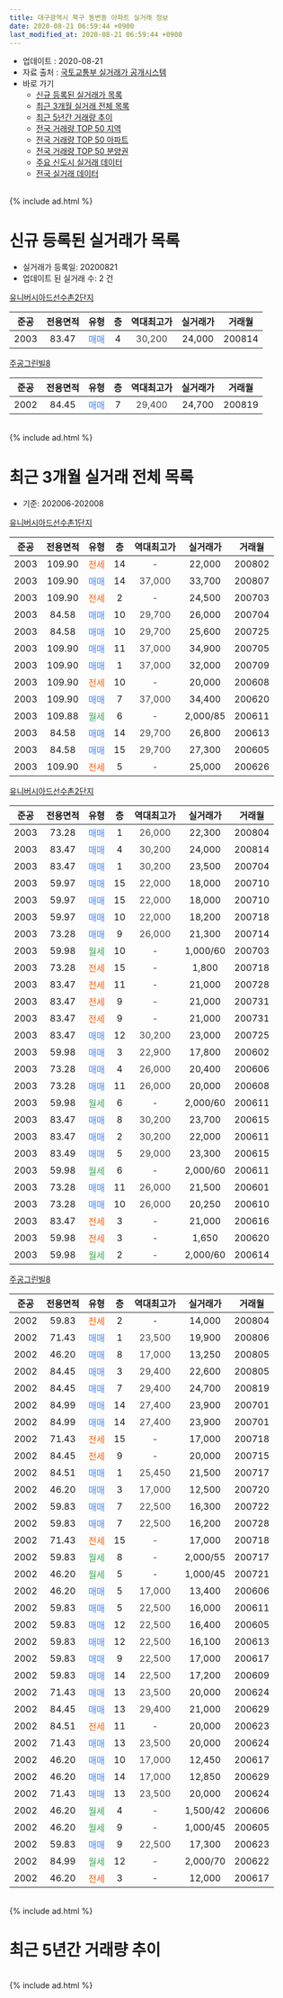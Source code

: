 ```yaml
---
title: 대구광역시 북구 동변동 아파트 실거래 정보
date: 2020-08-21 06:59:44 +0900
last_modified_at: 2020-08-21 06:59:44 +0900
---
```


* 업데이트 : 2020-08-21
* 자료 출처 : [국토교통부 실거래가 공개시스템](http://rt.molit.go.kr)
* 바로 가기
    * [신규 등록된 실거래가 목록](#신규-등록된-실거래가-목록)
    * [최근 3개월 실거래 전체 목록](#최근-3개월-실거래-전체-목록)
    * [최근 5년간 거래량 추이](#최근-5년간-거래량-추이)
    * [전국 거래량 TOP 50 지역](https://inasie.github.io/apt-trade-info/최근-3개월-전국에서-가장-거래가-많이-발생한-지역)
    * [전국 거래량 TOP 50 아파트](https://inasie.github.io/apt-trade-info/최근-3개월-전국에서-가장-거래가-많이-발생한-아파트)
    * [전국 거래량 TOP 50 분양권](https://inasie.github.io/apt-trade-info/최근-3개월-전국에서-가장-거래가-많이-발생한-분양권)
    * [주요 신도시 실거래 데이터](https://inasie.github.io/apt-trade-info/주요-신도시)
    * [전국 실거래 데이터](https://inasie.github.io/apt-trade-info/전국)
<br>
{% include ad.html %}
<br>

# 신규 등록된 실거래가 목록
* 실거래가 등록일: 20200821
* 업데이트 된 실거래 수: 2 건


[유니버시아드선수촌2단지](https://search.naver.com/search.naver?query=%EB%8C%80%EA%B5%AC%EA%B4%91%EC%97%AD%EC%8B%9C+%EB%B6%81%EA%B5%AC+%EB%8F%99%EB%B3%80%EB%8F%99+%EC%9C%A0%EB%8B%88%EB%B2%84%EC%8B%9C%EC%95%84%EB%93%9C%EC%84%A0%EC%88%98%EC%B4%8C2%EB%8B%A8%EC%A7%80)

|준공|전용면적|유형|층|역대최고가|실거래가|거래월|
|:---:|:---:|:---:|:---:|:---:|:---:|:---:|
|2003|83.47|<span style="color:#4285f3">매매</span>|4|<span style="color:#444444">30,200</span>|24,000|200814|

[주공그린빌8](https://search.naver.com/search.naver?query=%EB%8C%80%EA%B5%AC%EA%B4%91%EC%97%AD%EC%8B%9C+%EB%B6%81%EA%B5%AC+%EB%8F%99%EB%B3%80%EB%8F%99+%EC%A3%BC%EA%B3%B5%EA%B7%B8%EB%A6%B0%EB%B9%8C8)

|준공|전용면적|유형|층|역대최고가|실거래가|거래월|
|:---:|:---:|:---:|:---:|:---:|:---:|:---:|
|2002|84.45|<span style="color:#4285f3">매매</span>|7|<span style="color:#444444">29,400</span>|24,700|200819|


<br>
{% include ad.html %}
<br>

# 최근 3개월 실거래 전체 목록
* 기준: 202006-202008


[유니버시아드선수촌1단지](https://search.naver.com/search.naver?query=%EB%8C%80%EA%B5%AC%EA%B4%91%EC%97%AD%EC%8B%9C+%EB%B6%81%EA%B5%AC+%EB%8F%99%EB%B3%80%EB%8F%99+%EC%9C%A0%EB%8B%88%EB%B2%84%EC%8B%9C%EC%95%84%EB%93%9C%EC%84%A0%EC%88%98%EC%B4%8C1%EB%8B%A8%EC%A7%80)

|준공|전용면적|유형|층|역대최고가|실거래가|거래월|
|:---:|:---:|:---:|:---:|:---:|:---:|:---:|
|2003|109.90|<span style="color:#ff5a00">전세</span>|14|<span style="color:#444444">-</span>|22,000|200802|
|2003|109.90|<span style="color:#4285f3">매매</span>|14|<span style="color:#444444">37,000</span>|33,700|200807|
|2003|109.90|<span style="color:#ff5a00">전세</span>|2|<span style="color:#444444">-</span>|24,500|200703|
|2003|84.58|<span style="color:#4285f3">매매</span>|10|<span style="color:#444444">29,700</span>|26,000|200704|
|2003|84.58|<span style="color:#4285f3">매매</span>|10|<span style="color:#444444">29,700</span>|25,600|200725|
|2003|109.90|<span style="color:#4285f3">매매</span>|11|<span style="color:#444444">37,000</span>|34,900|200705|
|2003|109.90|<span style="color:#4285f3">매매</span>|1|<span style="color:#444444">37,000</span>|32,000|200709|
|2003|109.90|<span style="color:#ff5a00">전세</span>|10|<span style="color:#444444">-</span>|20,000|200608|
|2003|109.90|<span style="color:#4285f3">매매</span>|7|<span style="color:#444444">37,000</span>|34,400|200620|
|2003|109.88|<span style="color:#34a853">월세</span>|6|<span style="color:#444444">-</span>|2,000/85|200611|
|2003|84.58|<span style="color:#4285f3">매매</span>|14|<span style="color:#444444">29,700</span>|26,800|200613|
|2003|84.58|<span style="color:#4285f3">매매</span>|15|<span style="color:#444444">29,700</span>|27,300|200605|
|2003|109.90|<span style="color:#ff5a00">전세</span>|5|<span style="color:#444444">-</span>|25,000|200626|

[유니버시아드선수촌2단지](https://search.naver.com/search.naver?query=%EB%8C%80%EA%B5%AC%EA%B4%91%EC%97%AD%EC%8B%9C+%EB%B6%81%EA%B5%AC+%EB%8F%99%EB%B3%80%EB%8F%99+%EC%9C%A0%EB%8B%88%EB%B2%84%EC%8B%9C%EC%95%84%EB%93%9C%EC%84%A0%EC%88%98%EC%B4%8C2%EB%8B%A8%EC%A7%80)

|준공|전용면적|유형|층|역대최고가|실거래가|거래월|
|:---:|:---:|:---:|:---:|:---:|:---:|:---:|
|2003|73.28|<span style="color:#4285f3">매매</span>|1|<span style="color:#444444">26,000</span>|22,300|200804|
|2003|83.47|<span style="color:#4285f3">매매</span>|4|<span style="color:#444444">30,200</span>|24,000|200814|
|2003|83.47|<span style="color:#4285f3">매매</span>|1|<span style="color:#444444">30,200</span>|23,500|200704|
|2003|59.97|<span style="color:#4285f3">매매</span>|15|<span style="color:#444444">22,000</span>|18,000|200710|
|2003|59.97|<span style="color:#4285f3">매매</span>|15|<span style="color:#444444">22,000</span>|18,000|200710|
|2003|59.97|<span style="color:#4285f3">매매</span>|10|<span style="color:#444444">22,000</span>|18,200|200718|
|2003|73.28|<span style="color:#4285f3">매매</span>|9|<span style="color:#444444">26,000</span>|21,300|200714|
|2003|59.98|<span style="color:#34a853">월세</span>|10|<span style="color:#444444">-</span>|1,000/60|200703|
|2003|73.28|<span style="color:#ff5a00">전세</span>|15|<span style="color:#444444">-</span>|1,800|200718|
|2003|83.47|<span style="color:#ff5a00">전세</span>|11|<span style="color:#444444">-</span>|21,000|200728|
|2003|83.47|<span style="color:#ff5a00">전세</span>|9|<span style="color:#444444">-</span>|21,000|200731|
|2003|83.47|<span style="color:#ff5a00">전세</span>|9|<span style="color:#444444">-</span>|21,000|200731|
|2003|83.47|<span style="color:#4285f3">매매</span>|12|<span style="color:#444444">30,200</span>|23,000|200725|
|2003|59.98|<span style="color:#4285f3">매매</span>|3|<span style="color:#444444">22,900</span>|17,800|200602|
|2003|73.28|<span style="color:#4285f3">매매</span>|4|<span style="color:#444444">26,000</span>|20,400|200606|
|2003|73.28|<span style="color:#4285f3">매매</span>|11|<span style="color:#444444">26,000</span>|20,000|200608|
|2003|59.98|<span style="color:#34a853">월세</span>|6|<span style="color:#444444">-</span>|2,000/60|200611|
|2003|83.47|<span style="color:#4285f3">매매</span>|8|<span style="color:#444444">30,200</span>|23,700|200615|
|2003|83.47|<span style="color:#4285f3">매매</span>|2|<span style="color:#444444">30,200</span>|22,000|200611|
|2003|83.49|<span style="color:#4285f3">매매</span>|5|<span style="color:#444444">29,000</span>|23,300|200615|
|2003|59.98|<span style="color:#34a853">월세</span>|6|<span style="color:#444444">-</span>|2,000/60|200611|
|2003|73.28|<span style="color:#4285f3">매매</span>|11|<span style="color:#444444">26,000</span>|21,500|200601|
|2003|73.28|<span style="color:#4285f3">매매</span>|10|<span style="color:#444444">26,000</span>|20,250|200610|
|2003|83.47|<span style="color:#ff5a00">전세</span>|3|<span style="color:#444444">-</span>|21,000|200616|
|2003|59.98|<span style="color:#ff5a00">전세</span>|3|<span style="color:#444444">-</span>|1,650|200620|
|2003|59.98|<span style="color:#34a853">월세</span>|2|<span style="color:#444444">-</span>|2,000/60|200614|

[주공그린빌8](https://search.naver.com/search.naver?query=%EB%8C%80%EA%B5%AC%EA%B4%91%EC%97%AD%EC%8B%9C+%EB%B6%81%EA%B5%AC+%EB%8F%99%EB%B3%80%EB%8F%99+%EC%A3%BC%EA%B3%B5%EA%B7%B8%EB%A6%B0%EB%B9%8C8)

|준공|전용면적|유형|층|역대최고가|실거래가|거래월|
|:---:|:---:|:---:|:---:|:---:|:---:|:---:|
|2002|59.83|<span style="color:#ff5a00">전세</span>|2|<span style="color:#444444">-</span>|14,000|200804|
|2002|71.43|<span style="color:#4285f3">매매</span>|1|<span style="color:#444444">23,500</span>|19,900|200806|
|2002|46.20|<span style="color:#4285f3">매매</span>|8|<span style="color:#444444">17,000</span>|13,250|200805|
|2002|84.45|<span style="color:#4285f3">매매</span>|3|<span style="color:#444444">29,400</span>|22,600|200805|
|2002|84.45|<span style="color:#4285f3">매매</span>|7|<span style="color:#444444">29,400</span>|24,700|200819|
|2002|84.99|<span style="color:#4285f3">매매</span>|14|<span style="color:#444444">27,400</span>|23,900|200701|
|2002|84.99|<span style="color:#4285f3">매매</span>|14|<span style="color:#444444">27,400</span>|23,900|200701|
|2002|71.43|<span style="color:#ff5a00">전세</span>|15|<span style="color:#444444">-</span>|17,000|200718|
|2002|84.45|<span style="color:#ff5a00">전세</span>|9|<span style="color:#444444">-</span>|20,000|200715|
|2002|84.51|<span style="color:#4285f3">매매</span>|1|<span style="color:#444444">25,450</span>|21,500|200717|
|2002|46.20|<span style="color:#4285f3">매매</span>|3|<span style="color:#444444">17,000</span>|12,500|200720|
|2002|59.83|<span style="color:#4285f3">매매</span>|7|<span style="color:#444444">22,500</span>|16,300|200722|
|2002|59.83|<span style="color:#4285f3">매매</span>|7|<span style="color:#444444">22,500</span>|16,200|200728|
|2002|71.43|<span style="color:#ff5a00">전세</span>|15|<span style="color:#444444">-</span>|17,000|200718|
|2002|59.83|<span style="color:#34a853">월세</span>|8|<span style="color:#444444">-</span>|2,000/55|200717|
|2002|46.20|<span style="color:#34a853">월세</span>|5|<span style="color:#444444">-</span>|1,000/45|200721|
|2002|46.20|<span style="color:#4285f3">매매</span>|5|<span style="color:#444444">17,000</span>|13,400|200606|
|2002|59.83|<span style="color:#4285f3">매매</span>|5|<span style="color:#444444">22,500</span>|16,000|200611|
|2002|59.83|<span style="color:#4285f3">매매</span>|12|<span style="color:#444444">22,500</span>|16,400|200605|
|2002|59.83|<span style="color:#4285f3">매매</span>|12|<span style="color:#444444">22,500</span>|16,100|200613|
|2002|59.83|<span style="color:#4285f3">매매</span>|9|<span style="color:#444444">22,500</span>|17,000|200617|
|2002|59.83|<span style="color:#4285f3">매매</span>|14|<span style="color:#444444">22,500</span>|17,200|200609|
|2002|71.43|<span style="color:#4285f3">매매</span>|13|<span style="color:#444444">23,500</span>|20,000|200624|
|2002|84.45|<span style="color:#4285f3">매매</span>|13|<span style="color:#444444">29,400</span>|21,000|200629|
|2002|84.51|<span style="color:#ff5a00">전세</span>|11|<span style="color:#444444">-</span>|20,000|200623|
|2002|71.43|<span style="color:#4285f3">매매</span>|13|<span style="color:#444444">23,500</span>|20,000|200624|
|2002|46.20|<span style="color:#4285f3">매매</span>|10|<span style="color:#444444">17,000</span>|12,450|200617|
|2002|46.20|<span style="color:#4285f3">매매</span>|14|<span style="color:#444444">17,000</span>|12,850|200629|
|2002|71.43|<span style="color:#4285f3">매매</span>|13|<span style="color:#444444">23,500</span>|20,000|200624|
|2002|46.20|<span style="color:#34a853">월세</span>|4|<span style="color:#444444">-</span>|1,500/42|200606|
|2002|46.20|<span style="color:#34a853">월세</span>|9|<span style="color:#444444">-</span>|1,000/45|200605|
|2002|59.83|<span style="color:#4285f3">매매</span>|9|<span style="color:#444444">22,500</span>|17,300|200623|
|2002|84.99|<span style="color:#34a853">월세</span>|12|<span style="color:#444444">-</span>|2,000/70|200622|
|2002|46.20|<span style="color:#ff5a00">전세</span>|3|<span style="color:#444444">-</span>|12,000|200617|


<br>
{% include ad.html %}
<br>

# 최근 5년간 거래량 추이


<div style="width:100%;">
    <canvas id="deal_progress" height="200"></canvas>
</div>

<script>
new Chart(document.getElementById("deal_progress"), {
    type: 'line',
    data: {
        labels: ['201508','201509','201510','201511','201512','201601','201602','201603','201604','201605','201606','201607','201608','201609','201610','201611','201612','201701','201702','201703','201704','201705','201706','201707','201708','201709','201710','201711','201712','201801','201802','201803','201804','201805','201806','201807','201808','201809','201810','201811','201812','201901','201902','201903','201904','201905','201906','201907','201908','201909','201910','201911','201912','202001','202002','202003','202004','202005','202006','202007','202008'],
        datasets: [{
            label: '매매',
            pointRadius: 1,
            data: [21, 17, 8, 14, 7, 7, 13, 10, 18, 8, 7, 7, 8, 16, 14, 18, 9, 12, 20, 10, 11, 12, 9, 11, 20, 21, 14, 4, 11, 21, 8, 22, 11, 16, 15, 11, 11, 14, 10, 15, 10, 8, 7, 15, 14, 20, 5, 15, 17, 19, 21, 11, 20, 12, 27, 13, 16, 17, 24, 16, 7],
            borderColor: "rgba(255, 201, 14, 1)",
            backgroundColor: "rgba(255, 201, 14, 0.5)",
            fill: false,
            lineTension: 0
        },{
            label: '전월세',
            pointRadius: 1,
            data: [11, 8, 16, 5, 5, 12, 15, 12, 9, 1, 9, 14, 4, 6, 11, 7, 9, 8, 8, 4, 5, 6, 6, 8, 6, 6, 7, 10, 6, 15, 7, 11, 15, 13, 10, 11, 4, 6, 11, 6, 6, 6, 10, 7, 12, 6, 6, 10, 7, 2, 8, 6, 6, 12, 8, 8, 8, 10, 13, 11, 2],
            borderColor: "rgba(0, 141, 185, 1)",
            backgroundColor: "rgba(0, 141, 185, 0.5)",
            fill: false,
            lineTension: 0
        }
        ]
    },
    options: {
        responsive: true,
        title: {
            display: false
        },
        tooltips: {
            mode: 'index',
            intersect: false
        },
        hover: {
            mode: 'nearest',
            intersect: true
        },
        scales: {
            xAxes: [{
                display: true,
                scaleLabel: {
                    display: true,
                    labelString: '년/월'
                }
            }],
            yAxes: [{
                display: true,
                ticks: {
                    suggestedMin: 0,
                },
                scaleLabel: {
                    display: true,
                    labelString: '실거래 수'
                }
            }]
        }
    }
});

</script>


<br>
{% include ad.html %}
<br>


